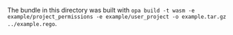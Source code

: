 The bundle in this directory was built with `opa build -t wasm -e example/project_permissions -e example/user_project -o example.tar.gz ../example.rego`.